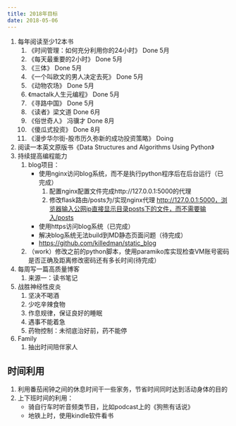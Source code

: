 ```yaml
---
title: 2018年目标
date: 2018-05-06
---
```


1. 每年阅读至少12本书
    1. 《时间管理：如何充分利用你的24小时》 Done 5月
	2. 《每天最重要的2小时》 Done 5月
	2. 《三体》 Done 5月
	3. 《一个叫欧文的男人决定去死》 Done 5月
	4. 《动物农场》 Done 5月
	5. 《mactalk人生元编程》 Done 5月
	6. 《寻路中国》 Done 5月
	7. 《读者》梁文道 Done 6月
	8. 《俗世奇人》 冯骥才 Done 8月
	9. 《傻瓜式投资》 Done 8月
	10. 《漫步华尔街-股市历久弥新的成功投资策略》 Doing
2. 阅读一本英文原版书《Data Structures and Algorithms Using Python》
3. 持续提高编程能力
	1. blog项目：
	    * 使用nginx访问blog系统，而不是执行python程序后在后台运行（已完成）
		    1. 配置nginx配置文件完成http://127.0.0.1:5000的代理
			2. 修改flask路由/posts为/实现nginx代理 http://127.0.0.1:5000，浏览器输入公网ip直接显示目录posts下的文件，而不需要输入/posts
		* 使用https访问blog系统（已完成）
		* 解决blog系统无法build到MD静态页面问题（待完成）
		* https://github.com/killedman/static_blog
	2. （work）修改之前的python脚本，使用paramiko库实现检查VM账号密码是否正确及距离修改密码还有多长时间(待完成）
4. 每周写一篇高质量博客
    1. 来源一：读书笔记
5. 战胜神经性皮炎
    1. 坚决不喝酒
	2. 少吃辛辣食物
	3. 作息规律，保证良好的睡眠
	4. 遇事不能着急
	5. 药物控制：未彻底治好前，药不能停
6. Family
    1. 抽出时间陪伴家人

## 时间利用
1. 利用番茄闹钟之间的休息时间干一些家务，节省时间同时达到活动身体的目的
2. 上下班时间的利用：
    * 骑自行车时听音频类节目，比如podcast上的《狗熊有话说》
	* 地铁上时，使用kindle软件看书